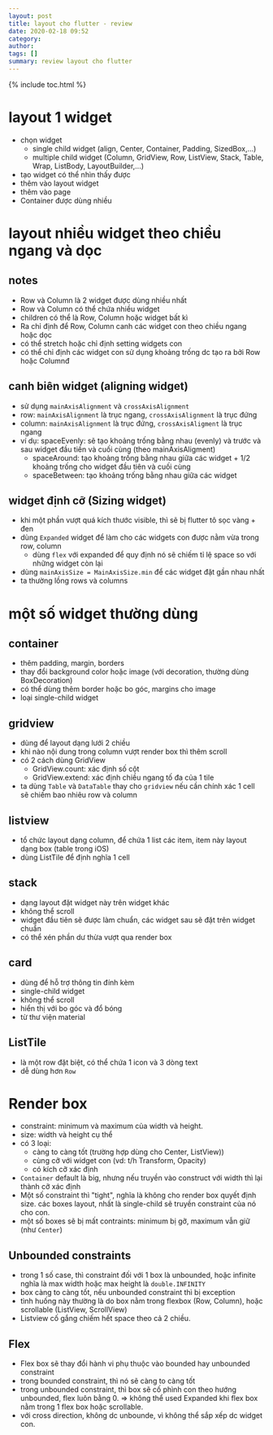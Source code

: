 ```yaml
---
layout: post
title: layout cho flutter - review
date: 2020-02-18 09:52
category: 
author: 
tags: []
summary: review layout cho flutter
---
```

{% include toc.html %}

# layout 1 widget
- chọn widget 
  - single child widget (align, Center, Container, Padding, SizedBox,...)
  - multiple child widget (Column, GridView, Row, ListView, Stack, Table, Wrap, ListBody, LayoutBuilder,...)
- tạo widget có thể nhìn thấy được 
- thêm vào layout widget
- thêm vào page
- Container được dùng nhiều 

# layout nhiều widget theo chiều ngang và dọc 
## notes
- Row và Column là 2 widget được dùng nhiều nhất
- Row và Column có thể chứa nhiều widget
- children có thể là Row, Column hoặc widget bất kì 
- Ra chỉ định để Row, Column canh các widget con theo chiều ngang hoặc dọc 
- có thể stretch hoặc chỉ định setting widgets con 
- có thể chỉ định các widget con sử dụng khoảng trống dc tạo ra bởi Row hoặc Columnđ

## canh biên widget (aligning widget) 
- sử dụng `mainAxisAlignment` và `crossAxisAlignment` 
- row: `mainAxisAlignment` là trục ngang, `crossAxisAlignment` là trục đứng
- column: `mainAxisAlignment` là trục đứng, `crossAxisAligment` là trục ngang 
- ví dụ: spaceEvenly: sẽ tạo khoảng trống bằng nhau (evenly) và trước và sau widget đầu tiền và cuối cùng (theo mainAxisAligment) 
  + spaceAround: tạo khoảng trống bằng nhau giữa các widget + 1/2 khoảng trống cho widget đầu tiên và cuối cùng
  + spaceBetween: tạo khoảng trống bằng nhau giữa các widget 

## widget định cỡ (Sizing widget)
- khi một phần vượt quá kích thước visible, thì sẽ bị flutter tô sọc vàng + đen
- dùng `Expanded` widget để làm cho các widgets con được nằm vừa trong row, column
  - dùng `flex` với expanded để quy định nó sẽ chiếm tỉ lệ space so với những widget còn lại 
- dùng `mainAxisSize = MainAxisSize.min` để các widget đặt gần nhau nhất
- ta thường lồng rows và columns  

# một số widget thường dùng 
## container 
- thêm padding, margin, borders
- thay đổi background color hoặc image (với decoration, thường dùng BoxDecoration) 
- có thể dùng thêm border hoặc bo góc, margins cho image 
- loại single-child widget 

## gridview 
- dùng để layout dạng lưới 2 chiều 
- khi nào nội dung trong column vượt render box thì thêm scroll 
- có 2 cách dùng GridView 
  - GridView.count: xác định số cột
  - GridView.extend: xác định chiều ngang tố đa của 1 tile 
- ta dùng `Table` và `DataTable` thay cho `gridview` nếu cần chính xác 1 cell sẽ chiếm bao nhiêu row và column 

## listview 
- tổ chức layout dạng column, để chứa 1 list các item, item này layout dạng box (table trong iOS)
- dùng ListTile để định nghĩa 1 cell 

## stack 
- dạng layout đặt widget này trên widget khác
- không thể scroll
- widget đầu tiên sẽ được làm chuẩn, các widget sau sẽ đặt trên widget chuẩn
- có thể xén phần dư thừa vượt qua render box

## card
- dùng để hỗ trợ thông tin đính kèm
- single-child widget 
- không thể scroll
- hiển thị với bo góc và đổ bóng 
- từ thư viện material 

## ListTile 
- là một row đặt biệt, có thể chứa 1 icon và 3 dòng text
- dễ dùng hơn `Row`

# Render box
- constraint: minimum và maximum của width và height.
- size: width và height cụ thể
- có 3 loại: 
  + càng to càng tốt (trường hợp dùng cho Center, ListView))
  + cùng cỡ với widget con (vd: t/h Transform,  Opacity)
  + có kích cỡ xác định 
- `Container` default là big, nhưng nếu truyền vào construct với width thì lại thành cỡ xác định
- Một số constraint thì "tight", nghĩa là không cho render box quyết định size. các boxes layout, nhất là single-child sẽ truyền constraint của nó cho con. 
- một số boxes sẽ bị mất contraints: minimum bị gỡ, maximum vẫn giữ (như `Center`)

## Unbounded constraints
- trong 1 số case, thì constraint đối với 1 box là unbounded, hoặc infinite nghĩa là max width hoặc max height là `double.INFINITY`
- box càng to càng tốt, nếu unbounded constraint thì bị exception
- tình huống này thường là do box nằm trong flexbox (Row, Column), hoặc scrollable (ListView, ScrollView)
- Listview cố gắng chiếm hết space theo cả 2 chiều.

## Flex
- Flex box sẽ thay đổi hành vi phụ thuộc vào bounded hay unbounded constraint
- trong bounded constraint, thì nó sẽ càng to càng tốt
- trong unbounded constraint, thì box sẽ cố phình con theo hướng unbounded, flex luôn bằng 0. => không thể used Expanded khi flex box nằm trong 1 flex box hoặc scrollable. 
- với cross direction, không dc unbounde, vì không thể sắp xếp dc widget con.





